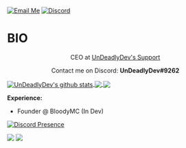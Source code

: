 [![Email Me](https://img.shields.io/badge/Email-undeadlydev@gmail.com-007735.svg)](mailto:undeadlydev@gmail.com)
[![Discord](https://img.shields.io/discord/988220096122077204.svg?label=Discord&logo=discord&logoColor=fff)](https://discord.gg/hypixel)

# BIO
<p align="center">CEO at <a href="https://dsc.gg/UnDeadlyDev">UnDeadlyDev's Support</a>

<p align="center">Contact me on Discord: <b>UnDeadlyDev#9262</b></p>

<a href="https://github.com/UnDeadlyDev">
  <img align="center" src="https://github-readme-stats.anuraghazra1.vercel.app/api?username=undeadlydev&show_icons=true&include_all_commits=false&theme=synthwave&count_private=true" alt="UnDeadlyDev's github stats" />
</a>

<a href="https://github.com/UnDeadlyDev">
  <img align="center" src="https://github-readme-streak-stats.herokuapp.com/?user=undeadlydev&theme=synthwave&hide_border=false" />
</a>

<a href="https://github.com/UnDeadlyDev">
  <img align="center" src="https://github-readme-stats.vercel.app/api/top-langs/?username=undeadlydev&theme=synthwave&hide_border=false&include_all_commits=true&count_private=true&layout=compact" />
</a>

<p><strong>Experience:</strong></p>
<ul>
  <li>Founder @ <a href="https://foro.bloodymc.net"></a>BloodyMC (In Dev) </li>
</ul>

[![Discord Presence](https://lanyard.cnrad.dev/api/387348609076822048)](https://discord.com/users/387348609076822048)

![](https://hit.yhype.me/github/profile?username=undeadlydev)
![](https://komarev.com/ghpvc/?username=undeadlydev&color=ff69b4)
